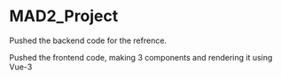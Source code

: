 # MAD2_Project

Pushed the backend code for the refrence.

Pushed the frontend code, making 3 components and rendering it using Vue-3
